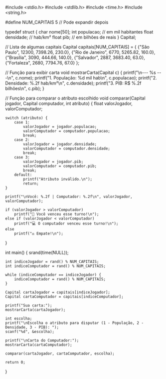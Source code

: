#include <stdio.h>
#include <stdlib.h>
#include <time.h>
#include <string.h>

#define NUM_CAPITAIS 5  // Pode expandir depois

typedef struct {
    char nome[50];
    int populacao; // em mil habitantes
    float densidade; // hab/km²
    float pib; // em bilhões de reais
} Capital;

// Lista de algumas capitais
Capital capitais[NUM_CAPITAIS] = {
    {"São Paulo", 12300, 7398.26, 230.0},
    {"Rio de Janeiro", 6770, 5265.82, 160.0},
    {"Brasília", 3090, 444.66, 140.0},
    {"Salvador", 2887, 3683.40, 63.0},
    {"Fortaleza", 2680, 7794.76, 67.0}
};

// Função para exibir carta
void mostrarCarta(Capital c) {
    printf("\n--- %s ---\n", c.nome);
    printf("1. População: %d mil hab\n", c.populacao);
    printf("2. Densidade: %.2f hab/km²\n", c.densidade);
    printf("3. PIB: R$ %.2f bilhões\n", c.pib);
}

// Função para comparar o atributo escolhido
void comparar(Capital jogador, Capital computador, int atributo) {
    float valorJogador, valorComputador;

    switch (atributo) {
        case 1:
            valorJogador = jogador.populacao;
            valorComputador = computador.populacao;
            break;
        case 2:
            valorJogador = jogador.densidade;
            valorComputador = computador.densidade;
            break;
        case 3:
            valorJogador = jogador.pib;
            valorComputador = computador.pib;
            break;
        default:
            printf("Atributo inválido.\n");
            return;
    }

    printf("\nVocê: %.2f | Computador: %.2f\n", valorJogador, valorComputador);

    if (valorJogador > valorComputador)
        printf("🎉 Você venceu esse turno!\n");
    else if (valorJogador < valorComputador)
        printf("💻 O computador venceu esse turno!\n");
    else
        printf("⚖️ Empate!\n");
}

int main() {
    srand(time(NULL));

    int indiceJogador = rand() % NUM_CAPITAIS;
    int indiceComputador = rand() % NUM_CAPITAIS;

    while (indiceComputador == indiceJogador) {
        indiceComputador = rand() % NUM_CAPITAIS;
    }

    Capital cartaJogador = capitais[indiceJogador];
    Capital cartaComputador = capitais[indiceComputador];

    printf("Sua carta:");
    mostrarCarta(cartaJogador);

    int escolha;
    printf("\nEscolha o atributo para disputar (1 - População, 2 - Densidade, 3 - PIB): ");
    scanf("%d", &escolha);

    printf("\nCarta do Computador:");
    mostrarCarta(cartaComputador);

    comparar(cartaJogador, cartaComputador, escolha);

    return 0;
}
